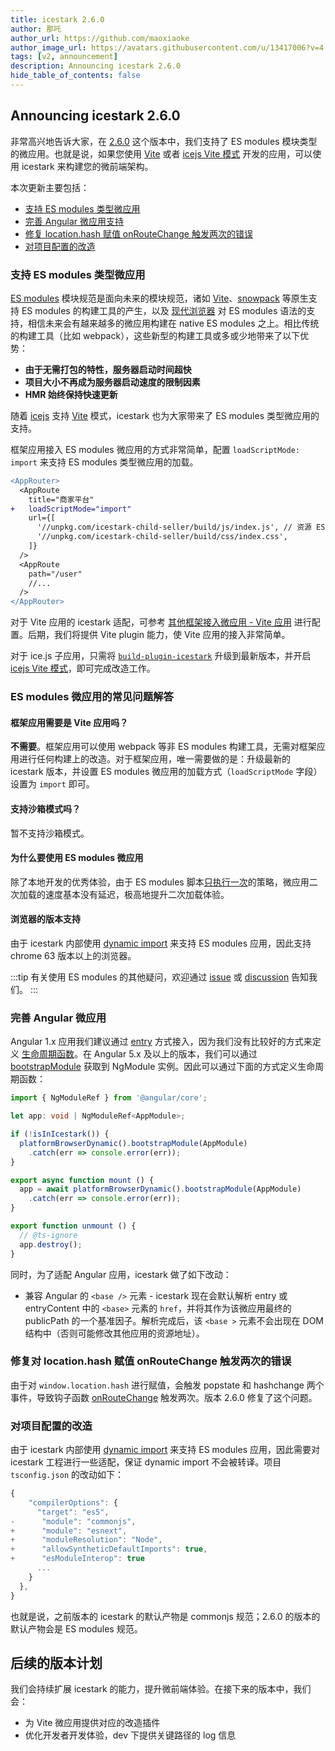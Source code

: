```yaml
---
title: icestark 2.6.0
author: 那吒
author_url: https://github.com/maoxiaoke
author_image_url: https://avatars.githubusercontent.com/u/13417006?v=4
tags: [v2, announcement]
description: Announcing icestark 2.6.0
hide_table_of_contents: false
---
```


## Announcing icestark 2.6.0

非常高兴地告诉大家，在 [2.6.0](https://github.com/ice-lab/icestark/pull/369) 这个版本中，我们支持了 ES modules 模块类型的微应用。也就是说，如果您使用 [Vite](https://vitejs.dev/) 或者 [icejs Vite 模式](https://ice.work/docs/guide/basic/Vite/) 开发的应用，可以使用 icestark 来构建您的微前端架构。

本次更新主要包括：
- [支持 ES modules 类型微应用](#支持-ES-modules-类型微应用)
- [完善 Angular 微应用支持](#支持-angular-微应用)
- [修复 location.hash 赋值 onRouteChange 触发两次的错误](#修复对-locationhash-赋值-onroutechange-触发两次的错误)
- [对项目配置的改造](#对项目配置的改造)

<!--truncate-->

### 支持 ES modules 类型微应用

[ES modules](https://developer.mozilla.org/en-US/docs/Web/JavaScript/Guide/Modules) 模块规范是面向未来的模块规范，诸如 [Vite](https://vitejs.dev/)、[snowpack](https://www.snowpack.dev/) 等原生支持 ES modules 的构建工具的产生，以及 [现代浏览器](https://web.dev/publish-modern-javascript/) 对 ES modules 语法的支持，相信未来会有越来越多的微应用构建在 native ES modules 之上。相比传统的构建工具（比如 webpack），这些新型的构建工具或多或少地带来了以下优势：

+ **由于无需打包的特性，服务器启动时间超快**
+ **项目大小不再成为服务器启动速度的限制因素**
+ **HMR 始终保持快速更新**

随着 [icejs](https://ice.work/) 支持 [Vite](https://ice.work/docs/guide/basic/Vite/) 模式，icestark 也为大家带来了 ES modules 类型微应用的支持。

框架应用接入 ES modules 微应用的方式非常简单，配置 `loadScriptMode: import` 来支持 ES modules 类型微应用的加载。

```diff
<AppRouter>
  <AppRoute
    title="商家平台"
+   loadScriptMode="import"
    url={[
      '//unpkg.com/icestark-child-seller/build/js/index.js', // 资源 ES modules 入口
      '//unpkg.com/icestark-child-seller/build/css/index.css',
    ]}
  />
  <AppRoute
    path="/user"
    //...
  />
</AppRouter>
```

对于 Vite 应用的 icestark 适配，可参考 [其他框架接入微应用 - Vite 应用](http://localhost:3000/docs/guide/use-child/others#Vite-%E5%BA%94%E7%94%A8) 进行配置。后期，我们将提供 Vite plugin 能力，使 Vite 应用的接入非常简单。

对于 ice.js 子应用，只需将 [`build-plugin-icestark`](https://ice.work/docs/guide/advanced/icestark) 升级到最新版本，并开启 [icejs Vite 模式](https://ice.work/docs/guide/basic/Vite)，即可完成改造工作。


### ES modules 微应用的常见问题解答

#### 框架应用需要是 Vite 应用吗？

**不需要**。框架应用可以使用 webpack 等非 ES modules 构建工具，无需对框架应用进行任何构建上的改造。对于框架应用，唯一需要做的是：升级最新的 icestark 版本，并设置 ES modules 微应用的加载方式（`loadScriptMode` 字段） 设置为 `import` 即可。

#### 支持沙箱模式吗？

暂不支持沙箱模式。

#### 为什么要使用 ES modules 微应用

除了本地开发的优秀体验，由于 ES modules 脚本[只执行一次](https://dmitripavlutin.com/javascript-module-import-twice/)的策略，微应用二次加载的速度基本没有延迟，极高地提升二次加载体验。

#### 浏览器的版本支持

由于 icestark 内部使用 [dynamic import](https://github.com/tc39/proposal-dynamic-import) 来支持 ES modules 应用，因此支持 chrome 63 版本以上的浏览器。

:::tip
有关使用 ES modules 的其他疑问，欢迎通过 [issue](https://github.com/ice-lab/icestark/issues) 或 [discussion](https://github.com/ice-lab/icestark/discussions) 告知我们。
:::

### 完善 Angular 微应用

Angular 1.x 应用我们建议通过 [entry](/docs/guide/concept/child#2-entry) 方式接入，因为我们没有比较好的方式来定义 [生命周期函数](/docs/guide/concept/child#生命周期)。在 Angular 5.x 及以上的版本，我们可以通过 [bootstrapModule](https://angular.io/api/core/PlatformRef#bootstrapModule) 获取到 NgModule 实例。因此可以通过下面的方式定义生命周期函数：

```ts
import { NgModuleRef } from '@angular/core';

let app: void | NgModuleRef<AppModule>;

if (!isInIcestark()) {
  platformBrowserDynamic().bootstrapModule(AppModule)
    .catch(err => console.error(err));
}

export async function mount () {
  app = await platformBrowserDynamic().bootstrapModule(AppModule)
    .catch(err => console.error(err));
}

export function unmount () {
  // @ts-ignore
  app.destroy();
}
```

同时，为了适配 Angular 应用，icestark 做了如下改动：

+ 兼容 Angular 的 `<base />` 元素 - icestark 现在会默认解析 entry 或 entryContent 中的 `<base>` 元素的 `href`，并将其作为该微应用最终的 publicPath 的一个基准因子。解析完成后，该 `<base >` 元素不会出现在 DOM 结构中（否则可能修改其他应用的资源地址）。

### 修复对 location.hash 赋值 onRouteChange 触发两次的错误

由于对 `window.location.hash` 进行赋值，会触发 popstate 和 hashchange 两个事件，导致钩子函数 [onRouteChange](http://localhost:3000/docs/api/ice-stark#startconfiguration) 触发两次。版本 2.6.0 修复了这个问题。


### 对项目配置的改造

由于 icestark 内部使用 [dynamic import](https://github.com/tc39/proposal-dynamic-import) 来支持 ES modules 应用，因此需要对 icestark 工程进行一些适配，保证 dynamic import 不会被转译。项目 `tsconfig.json` 的改动如下：

```js
{
    "compilerOptions": {
      "target": "es5",
-      "module": "commonjs",
+      "module": "esnext",
+      "moduleResolution": "Node",
+      "allowSyntheticDefaultImports": true,
+      "esModuleInterop": true
      ...
    }
  },
}
```

也就是说，之前版本的 icestark 的默认产物是 commonjs 规范；2.6.0 的版本的默认产物会是 ES modules 规范。

## 后续的版本计划

我们会持续扩展 icestark 的能力，提升微前端体验。在接下来的版本中，我们会：

+ 为 Vite 微应用提供对应的改造插件
+ 优化开发者开发体验，dev 下提供关键路径的 log 信息
